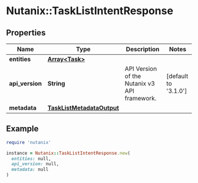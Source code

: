 # Nutanix::TaskListIntentResponse

## Properties

| Name | Type | Description | Notes |
| ---- | ---- | ----------- | ----- |
| **entities** | [**Array&lt;Task&gt;**](Task.md) |  |  |
| **api_version** | **String** | API Version of the Nutanix v3 API framework. | [default to &#39;3.1.0&#39;] |
| **metadata** | [**TaskListMetadataOutput**](TaskListMetadataOutput.md) |  |  |

## Example

```ruby
require 'nutanix'

instance = Nutanix::TaskListIntentResponse.new(
  entities: null,
  api_version: null,
  metadata: null
)
```

